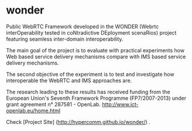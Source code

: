 wonder
======

Public WebRTC Framework developed in the WONDER (Webrtc interOperability tested in coNtradictive DEployment scenaRios) project featuring seamless inter-domain interoperability.

The main goal of the project is to evaluate with practical experiments how Web based service delivery mechanisms compare with IMS based service delivery mechanisms.

The second objective of the experiment is to test and investigate how interoperable the WebRTC and IMS approaches are.

The research leading to these results has received funding from the European Union's Seventh Framework Programme (FP7/2007-2013) under grant agreement n° 287581 - OpenLab. http://www.ict-openlab.eu/home.html

Check [Project Site] (http://hypercomm.github.io/wonder/) .
